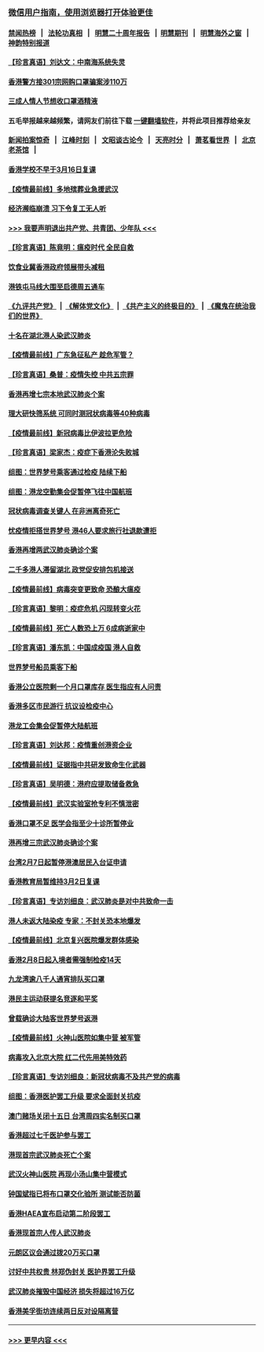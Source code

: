 ### [微信用户指南，使用浏览器打开体验更佳](https://github.com/gfw-breaker/banned-news1/blob/master/indexes/wechat-guide.md?t=0)
#### [禁闻热榜](热点新闻.md?t=0)  &nbsp;&nbsp;|&nbsp;&nbsp; [法轮功真相](https://github.com/gfw-breaker/truth/blob/master/README.md?t=0) &nbsp;&nbsp;|&nbsp;&nbsp; [明慧二十周年报告](https://github.com/gfw-breaker/mh-reports/blob/master/README.md?t=0) &nbsp;&nbsp;|&nbsp;&nbsp;[明慧期刊](https://github.com/gfw-breaker/mh-qikan) &nbsp;&nbsp;|&nbsp;&nbsp; [明慧海外之窗](https://github.com/gfw-breaker/mh-news/blob/master/README.md?t=0) &nbsp;&nbsp;|&nbsp;&nbsp; [神韵特别报道](https://github.com/gfw-breaker/mh-news/blob/master/shenyun.md?t=0)
#### [【珍言真语】刘达文：中南海系统失灵](../pages/nsc415/n11869465.md?t=02150802) 
#### [香港警方接301宗网购口罩骗案涉110万](../pages/nsc415/n11867572.md?t=02150802) 
#### [三成人情人节想收口罩酒精液](../pages/nsc415/n11867523.md?t=02150802) 
#### 五毛举报越来越频繁，请网友们前往下载 [一键翻墙软件](https://github.com/gfw-breaker/ssr-accounts)，并将此项目推荐给亲友
#### [新闻拍案惊奇](https://github.com/gfw-breaker/banned-news1/blob/master/pages/link4.md) &nbsp;&nbsp;|&nbsp;&nbsp; [江峰时刻](https://github.com/gfw-breaker/banned-news1/blob/master/pages/link4.md) &nbsp;&nbsp;|&nbsp;&nbsp; [文昭谈古论今](https://github.com/gfw-breaker/banned-news1/blob/master/pages/link4.md) &nbsp;&nbsp;|&nbsp;&nbsp; [天亮时分](https://github.com/gfw-breaker/banned-news1/blob/master/pages/link4.md) &nbsp;&nbsp;|&nbsp;&nbsp; [萧茗看世界](https://github.com/gfw-breaker/banned-news1/blob/master/pages/link4.md) &nbsp;&nbsp;|&nbsp;&nbsp; [北京老茶馆](https://github.com/gfw-breaker/banned-news1/blob/master/pages/link4.md) &nbsp;&nbsp;|&nbsp;&nbsp; 
#### [香港学校不早于3月16日复课](../pages/nsc415/n11867498.md?t=02150802) 
#### [【疫情最前线】多地殡葬业急援武汉](../pages/nsc415/n11866914.md?t=02150802) 
#### [经济濒临崩溃 习下令复工无人听](../pages/nsc415/n11867269.md?t=02150802) 
#### [>>> 我要声明退出共产党、共青团、少年队 <<<](https://github.com/begood0513/goodnews/blob/master/quit/letter.md) 
#### [【珍言真语】陈竟明：瘟疫时代 全民自救](../pages/nsc415/n11866765.md?t=02150802) 
#### [饮食业冀香港政府领展带头减租](../pages/nsc415/n11864876.md?t=02150802) 
#### [港铁屯马线大围至启德周五通车](../pages/nsc415/n11864842.md?t=02150802) 
#### [《九评共产党》](https://github.com/begood0513/9ping.md/blob/master/README.md) &nbsp;|&nbsp; [《解体党文化》](../../../../jtdwh.md/blob/master/README.md)  &nbsp;|&nbsp; [《共产主义的终极目的》](../../../../gczydzjmd.md/blob/master/README.md) &nbsp;|&nbsp; [《魔鬼在统治我们的世界》](../../../../mgztzwmdsj.md/blob/master/README.md) 
#### [十名在湖北港人染武汉肺炎](../pages/nsc415/n11864807.md?t=02150802) 
#### [【疫情最前线】广东急征私产 趁危军管？](../pages/nsc415/n11864205.md?t=02150802) 
#### [【珍言真语】桑普：疫情失控 中共五宗罪](../pages/nsc415/n11864157.md?t=02150802) 
#### [香港再增七宗本地武汉肺炎个案](../pages/nsc415/n11862405.md?t=02150802) 
#### [理大研快筛系统 可同时测冠状病毒等40种病毒](../pages/nsc415/n11862376.md?t=02150802) 
#### [【疫情最前线】新冠病毒比伊波拉更危险](../pages/nsc415/n11862199.md?t=02150802) 
#### [【珍言真语】梁家杰：疫症下香港沦失败城](../pages/nsc415/n11861588.md?t=02150802) 
#### [组图：世界梦号乘客通过检疫 陆续下船](../pages/nsc415/n11858302.md?t=02150802) 
#### [组图：港龙空勤集会促暂停飞往中国航班](../pages/nsc415/n11858190.md?t=02150802) 
#### [冠状病毒调查关键人 在非洲离奇死亡](../pages/nsc415/n11859798.md?t=02150802) 
#### [忧疫情拒搭世界梦号 港46人要求旅行社退款遭拒](../pages/nsc415/n11859849.md?t=02150802) 
#### [香港再增两武汉肺炎确诊个案](../pages/nsc415/n11859833.md?t=02150802) 
#### [二千多港人滞留湖北 政党促安排包机接送](../pages/nsc415/n11859831.md?t=02150802) 
#### [【疫情最前线】病毒突变更致命 恐酿大瘟疫](../pages/nsc415/n11859604.md?t=02150802) 
#### [【珍言真语】黎明：疫症危机 闪现转变火花](../pages/nsc415/n11859199.md?t=02150802) 
#### [【疫情最前线】死亡人数恐上万 6成病逝家中](../pages/nsc415/n11856687.md?t=02150802) 
#### [【珍言真语】潘东凯：中国成疫国 港人自救](../pages/nsc415/n11856962.md?t=02150802) 
#### [世界梦号船员乘客下船](../pages/nsc415/n11856883.md?t=02150802) 
#### [香港公立医院剩一个月口罩库存 医生指应有人问责](../pages/nsc415/n11856875.md?t=02150802) 
#### [香港多区市民游行 抗议设检疫中心](../pages/nsc415/n11856866.md?t=02150802) 
#### [港龙工会集会促暂停大陆航班](../pages/nsc415/n11856840.md?t=02150802) 
#### [【珍言真语】刘达邦：疫情重创港资企业](../pages/nsc415/n11854274.md?t=02150802) 
#### [【疫情最前线】证据指中共研发致命生化武器](../pages/nsc415/n11853087.md?t=02150802) 
#### [【珍言真语】吴明德：港府应提取储备救急](../pages/nsc415/n11852734.md?t=02150802) 
#### [【疫情最前线】武汉实验室抢专利不慎泄密](../pages/nsc415/n11850310.md?t=02150802) 
#### [香港口罩不足 医学会指至少十诊所暂停业](../pages/nsc415/n11850301.md?t=02150802) 
#### [港再增三宗武汉肺炎确诊个案](../pages/nsc415/n11850328.md?t=02150802) 
#### [台湾2月7日起暂停港澳居民入台证申请](../pages/nsc415/n11850304.md?t=02150802) 
#### [香港教育局暂维持3月2日复课](../pages/nsc415/n11850260.md?t=02150802) 
#### [【珍言真语】专访刘细良：武汉肺炎是对中共致命一击](../pages/nsc415/n11849934.md?t=02150802) 
#### [港人未返大陆染疫 专家：不封关恐本地爆发](../pages/nsc415/n11848021.md?t=02150802) 
#### [【疫情最前线】北京复兴医院爆发群体感染](../pages/nsc415/n11847626.md?t=02150802) 
#### [香港2月8日起入境者需强制检疫14天](../pages/nsc415/n11847658.md?t=02150802) 
#### [九龙湾逾八千人通宵排队买口罩](../pages/nsc415/n11847647.md?t=02150802) 
#### [港民主运动获提名竞逐和平奖](../pages/nsc415/n11847633.md?t=02150802) 
#### [曾载确诊大陆客世界梦号返港](../pages/nsc415/n11847608.md?t=02150802) 
#### [【疫情最前线】火神山医院如集中营 被军管](../pages/nsc415/n11847524.md?t=02150802) 
#### [病毒攻入北京大院 红二代先用美特效药](../pages/nsc415/n11847427.md?t=02150802) 
#### [【珍言真语】专访刘细良：新冠状病毒不及共产党的病毒](../pages/nsc415/n11847164.md?t=02150802) 
#### [组图：香港医护罢工升级 要求全面封关抗疫](../pages/nsc415/n11844107.md?t=02150802) 
#### [澳门赌场关闭十五日 台湾周四实名制买口罩](../pages/nsc415/n11845083.md?t=02150802) 
#### [香港超过七千医护参与罢工](../pages/nsc415/n11845051.md?t=02150802) 
#### [港现首宗武汉肺炎死亡个案](../pages/nsc415/n11844998.md?t=02150802) 
#### [武汉火神山医院 再现小汤山集中营模式](../pages/nsc415/n11844763.md?t=02150802) 
#### [钟国斌指已将布口罩交化验所 测试能否防菌](../pages/nsc415/n11842783.md?t=02150802) 
#### [香港HAEA宣布启动第二阶段罢工](../pages/nsc415/n11842723.md?t=02150802) 
#### [香港现首宗人传人武汉肺炎](../pages/nsc415/n11842766.md?t=02150802) 
#### [元朗区议会通过拨20万买口罩](../pages/nsc415/n11842754.md?t=02150802) 
#### [讨好中共权贵 林郑伪封关 医护界罢工升级](../pages/nsc415/n11842359.md?t=02150802) 
#### [武汉肺炎摧毁中国经济 损失将超过16万亿](../pages/nsc415/n11839723.md?t=02150802) 
#### [香港美孚街坊连续两日反对设隔离营](../pages/nsc415/n11839962.md?t=02150802) 

----
#### [ >>> 更早内容 <<< ](../indexes/nsc415-earlier.md)
